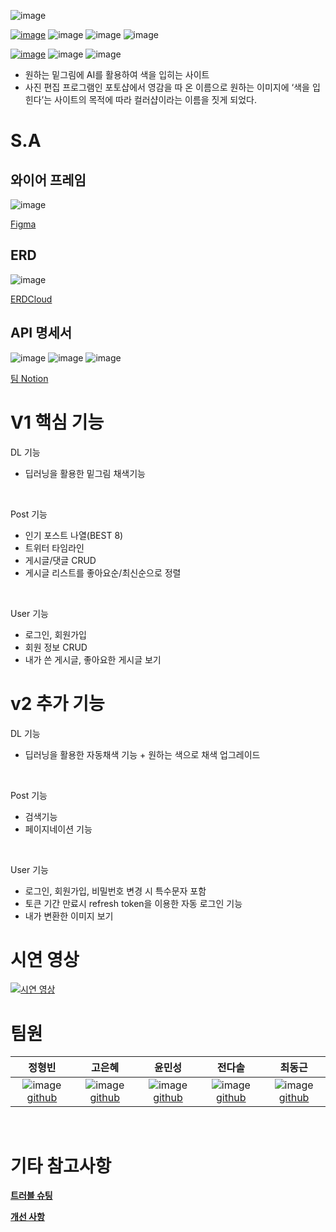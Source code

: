 ![image](https://user-images.githubusercontent.com/110761719/207755588-07f40bc3-1bac-4586-b621-1a188d5a0d16.png)

[![image](https://img.shields.io/badge/Front-ColorShop_F-blue)](https://github.com/0sol0/ColorShop_F)
![image](https://img.shields.io/badge/Language-HTML-red)
![image](https://img.shields.io/badge/Language-CSS-orange)
![image](https://img.shields.io/badge/Language-JavaScript-yellow)

[![image](https://img.shields.io/badge/Back-ColorShop_B-9cf)](https://github.com/0sol0/ColorShop_B)
![image](https://img.shields.io/badge/Language-Python-brightgreen)
![image](https://img.shields.io/badge/Framework-Django-green)


- 원하는 밑그림에 AI를 활용하여 색을 입히는 사이트
- 사진 편집 프로그램인 포토샵에서 영감을 따 온 이름으로 원하는 이미지에 ‘색을 입힌다’는 사이트의 목적에 따라 컬러샵이라는 이름을 짓게 되었다.

# S.A

## 와이어 프레임
![image](https://user-images.githubusercontent.com/110761719/207755489-569b6a8b-3461-46c9-900f-0d198f1a21c6.png)

[Figma](https://www.figma.com/file/rZhRm9OZ85prLdR2TVtszA/B4AFTER-FINAL?node-id=0%3A1)

## ERD
![image](https://user-images.githubusercontent.com/110761719/207755976-c31b17b8-5a61-492c-b513-80e3100205b7.png)

[ERDCloud](https://www.erdcloud.com/p/ji5u4nHoRz2dRZfMA)

## API 명세서
![image](https://user-images.githubusercontent.com/110761719/207757976-18d7f32a-a993-4fa0-809d-b4d13e63bfba.png)
![image](https://user-images.githubusercontent.com/110761719/207757785-8c16f856-3a17-4f7d-9dd2-c892ad6f4e4f.png)
![image](https://user-images.githubusercontent.com/110761719/207757873-36983f30-97b0-44b7-ab47-0b90a15bbd45.png)

[팀 Notion](https://trite-professor-e94.notion.site/ColorShop-a59fcd4f60b749f09cf860a545eca8e5)

# V1 핵심 기능
DL 기능
- 딥러닝을 활용한 밑그림 채색기능
<br>

Post 기능
- 인기 포스트 나열(BEST 8)
- 트위터 타임라인
- 게시글/댓글 CRUD
- 게시글 리스트를 좋아요순/최신순으로 정렬
<br>

User 기능
- 로그인, 회원가입
- 회원 정보 CRUD
- 내가 쓴 게시글, 좋아요한 게시글 보기

# v2 추가 기능
DL 기능
- 딥러닝을 활용한 자동채색 기능 + 원하는 색으로 채색 업그레이드
<br>

Post 기능
- 검색기능
- 페이지네이션 기능
<br>

User 기능
- 로그인, 회원가입, 비밀번호 변경 시 특수문자 포함
- 토큰 기간 만료시 refresh token을 이용한 자동 로그인 기능
- 내가 변환한 이미지 보기

# 시연 영상
[![시연 영상](https://img.youtube.com/vi/UMNOLli3Uns/0.jpg)](https://www.youtube.com/watch?v=UMNOLli3Uns)

# 팀원
| 정형빈 | 고은혜 | 윤민성 | 전다솔 | 최동근 |
| :---: | :---: | :---: | :---: | :---: |
| ![image](https://user-images.githubusercontent.com/110761719/207762846-e027a03a-b706-45f3-b487-0035fd6e51cf.png) [github](https://github.com/gudqls369) | ![image](https://user-images.githubusercontent.com/110761719/207763003-30e8d6a1-74de-4807-a15b-81832a000c64.png) [github](https://github.com/gracegoh924) | ![image](https://user-images.githubusercontent.com/110761719/207763268-874b6a31-2c49-4a80-accb-cc64d67121c8.png) [github](https://github.com/0sol0) | ![image](https://user-images.githubusercontent.com/110761719/207763343-c1a2e810-013a-424c-9185-62016e6e6f29.png) [github](https://github.com/tweaky3047) | ![image](https://user-images.githubusercontent.com/110761719/207763158-bea36a18-8ba8-43b4-8dea-8070cd197ab9.png) [github](https://github.com/rippliny) | 

<br>

# 기타 참고사항
**[트러블 슈팅](https://github.com/0sol0/ColorShop_B/wiki/%ED%8A%B8%EB%9F%AC%EB%B8%94-%EC%8A%88%ED%8C%85)** <br>

**[개선 사항](https://github.com/0sol0/ColorShop_B/wiki/%EA%B0%9C%EC%84%A0-%EC%82%AC%ED%95%AD)** <br>
